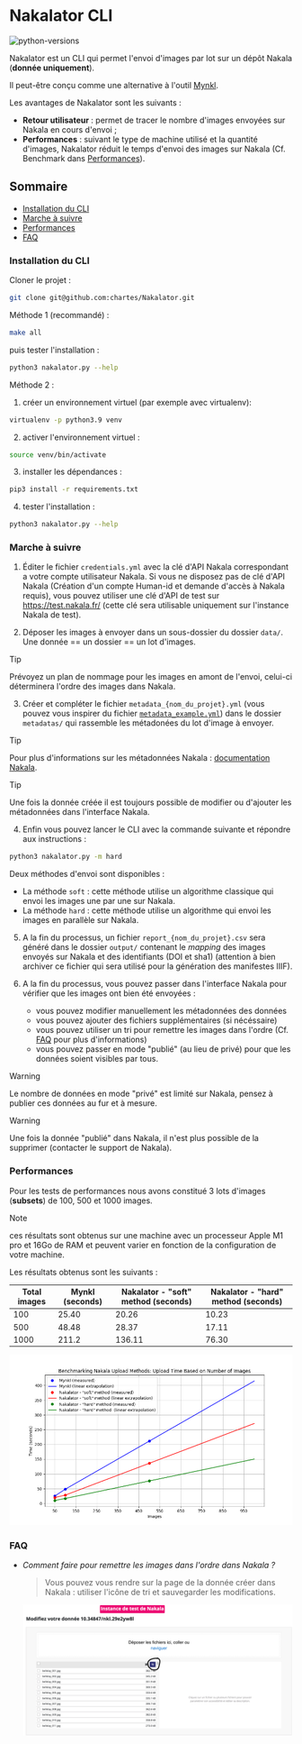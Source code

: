# Nakalator CLI

![python-versions](https://img.shields.io/badge/python-3.8%20%7C%203.9%20%7C%203.10%20%7C3.11-blue)

Nakalator est un CLI qui permet l'envoi d'images par lot sur un dépôt Nakala (**donnée uniquement**).

Il peut-être conçu comme une alternative à l'outil [Mynkl](https://mynkl.huma-num.fr/). 

Les avantages de Nakalator sont les suivants :

- **Retour utilisateur** : permet de tracer le nombre d'images envoyées sur Nakala en cours d'envoi ; 
- **Performances** : suivant le type de machine utilisé et la quantité d'images, Nakalator réduit le temps d'envoi des images sur Nakala (Cf. Benchmark dans [Performances](#performances)).


## Sommaire

- [Installation du CLI](#installation-du-cli)
- [Marche à suivre](#marche-à-suivre)
- [Performances](#performances)
- [FAQ](#faq)

### Installation du CLI

Cloner le projet :

```bash
git clone git@github.com:chartes/Nakalator.git
```

Méthode 1 (recommandé) :

```bash
make all 
```
puis tester l'installation :

```bash
python3 nakalator.py --help
```

Méthode 2 :

1. créer un environnement virtuel (par exemple avec virtualenv):
```bash
virtualenv -p python3.9 venv
```

2. activer l'environnement virtuel :
```bash
source venv/bin/activate
```

3. installer les dépendances :
```bash
pip3 install -r requirements.txt
```

4. tester l'installation :
```bash
python3 nakalator.py --help
```

### Marche à suivre

1. Éditer le fichier `credentials.yml` avec
la clé d'API Nakala correspondant a votre compte utilisateur Nakala. Si vous ne disposez pas
de clé d'API Nakala (Création d'un compte Human-id et demande d'accès à Nakala requis), vous pouvez utiliser une clé d'API de test sur https://test.nakala.fr/ (cette clé sera utilisable uniquement sur l'instance Nakala de test).

2. Déposer les images à envoyer dans un sous-dossier du dossier `data/`. Une donnée == un dossier == un lot d'images.
> [!TIP]
> Prévoyez un plan de nommage pour les images en amont de l'envoi, celui-ci déterminera l'ordre des images dans Nakala.

3. Créer et compléter le fichier `metadata_{nom_du_projet}.yml` (vous pouvez vous inspirer du fichier [`metadata_example.yml`](https://github.com/chartes/Nakalator/blob/master/metadatas/metadata_example.yml))
dans le dossier `metadatas/` qui rassemble les métadonées du lot d'image à envoyer.

> [!TIP]
> Pour plus d'informations sur les métadonnées Nakala : [documentation Nakala](https://documentation.huma-num.fr/nakala-guide-de-description/).

> [!TIP]
> Une fois la donnée créée il est toujours possible de modifier ou d'ajouter les métadonnées dans l'interface Nakala.

4. Enfin vous pouvez lancer le CLI avec la commande suivante et répondre aux instructions :

```bash
python3 nakalator.py -m hard
```

Deux méthodes d'envoi sont disponibles :

- La méthode `soft` : cette méthode utilise un algorithme classique qui envoi les images une par une sur Nakala.
- La méthode `hard` : cette méthode utilise un algorithme qui envoi les images en parallèle sur Nakala.

5. A la fin du processus, un fichier `report_{nom_du_projet}.csv` sera généré dans le dossier `output/` contenant le *mapping* des images envoyés sur Nakala et des identifiants (DOI et sha1) (attention à bien archiver ce fichier qui sera utilisé pour la génération des manifestes IIIF).

6. A la fin du processus, vous pouvez passer dans l'interface Nakala pour vérifier que les images ont bien été envoyées : 
    - vous pouvez modifier manuellement les métadonnées des données
    - vous pouvez ajouter des fichiers supplémentaires (si nécéssaire)
    - vous pouvez utiliser un tri pour remettre les images dans l'ordre (Cf. [FAQ](#faq) pour plus d'informations)
    - vous pouvez passer en mode "publié" (au lieu de privé) pour que les données soient visibles par tous.
      
> [!WARNING]
> Le nombre de données en mode "privé" est limité sur Nakala, pensez à publier ces données au fur et à mesure.

> [!WARNING]
> Une fois la donnée "publié" dans Nakala, il n'est plus possible de la supprimer (contacter le support de Nakala).

### Performances

Pour les tests de performances nous avons constitué 3 lots d'images (**subsets**) de 100, 500 et 1000 images.

> [!NOTE]
> ces résultats sont obtenus sur une machine avec un processeur Apple M1 pro et 16Go de RAM
et peuvent varier en fonction de la configuration de votre machine.

Les résultats obtenus sont les suivants :

| Total images | Mynkl (seconds) | Nakalator - "soft" method (seconds) | Nakalator - "hard" method (seconds)|
|--------------|-----------------|----------------------------|---------------------------|
| 100          | 25.40           | 20.26                      | 10.23                     |
| 500          | 48.48           | 28.37                      | 17.11                     |
| 1000         | 211.2           | 136.11                     | 76.30                     |


![capture-nakala](./documentation/benchmark_methods.png)

### FAQ

- *Comment faire pour remettre les images dans l'ordre dans Nakala ?*

    > Vous pouvez vous rendre sur la page de la donnée créer dans Nakala : utiliser l'icône de tri et sauvegarder les modifications.
    
    ![capture-nakala](./documentation/capture_nakala_tri.png)
